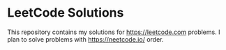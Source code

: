 # LeetCode Solutions

This repository contains my solutions for https://leetcode.com problems. 
I plan to solve problems with https://neetcode.io/ order. 
